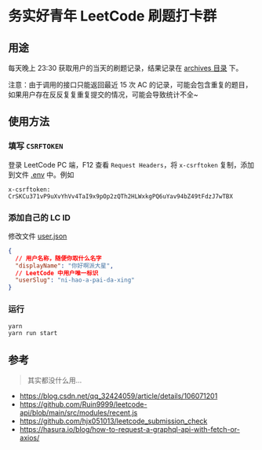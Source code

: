 # 务实好青年 LeetCode 刷题打卡群

## 用途

每天晚上 23:30 获取用户的当天的刷题记录，结果记录在 [archives 目录](./archives/) 下。

注意：由于调用的接口只能返回最近 15 次 AC 的记录，可能会包含重复的题目，如果用户存在反反复复重复提交的情况，可能会导致统计不全~

## 使用方法

### 填写 `CSRFTOKEN`

登录 LeetCode PC 端，F12 查看 `Request Headers`，将 `x-csrftoken` 复制，添加到文件 [.env](./.env) 中。例如

```
x-csrftoken: CrSKCu371vP9uXvYhVv4TaI9x9pOp2zQTh2HLWxkgPQ6uYav94bZ49tFdzJ7wTBX
```

### 添加自己的 LC ID

修改文件 [user.json](./dict/user.json)

```json
{
  // 用户名称，随便你取什么名字
  "displayName": "你好啊派大星",
  // LeetCode 中用户唯一标识
  "userSlug": "ni-hao-a-pai-da-xing"
}
```

### 运行

```sh
yarn
yarn run start
```

## 参考

> 其实都没什么用...

- https://blog.csdn.net/qq_32424059/article/details/106071201
- https://github.com/Ruin9999/leetcode-api/blob/main/src/modules/recent.js
- https://github.com/hjx051013/leetcode_submission_check
- https://hasura.io/blog/how-to-request-a-graphql-api-with-fetch-or-axios/
